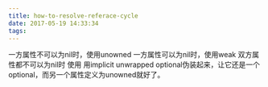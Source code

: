 ```yaml
---
title: how-to-resolve-referace-cycle
date: 2017-05-19 14:33:34
tags:
---
```

一方属性不可以为nil时，使用unowned
一方属性可以为nil时，使用weak
双方属性都不可以为nil时 使用
用implicit unwrapped optional伪装起来，让它还是一个optional，而另一个属性定义为unowned就好了。